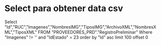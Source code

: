 # Select para obtener data csv
Select "Id","RUC","Imagenes","NombresIMG","TiposIMG","ArchivoXML","NombresXML","TiposXML" FROM "PROVEEDORES_PRD"."RegistroPreliminar"
Where "Imagenes" != '' and "IdEstado" = 23
order by "Id" asc
limit 100 offset 0